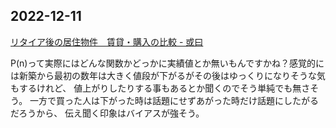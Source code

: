 ## 2022-12-11

[リタイア後の居住物件　賃貸・購入の比較 - 或曰](https://blog2.issei.org/2022/12/10/wohnung-miete-vs-kaufen/)

P(n)って実際にはどんな関数かどっかに実績値とか無いもんですかね？感覚的には新築から最初の数年は大きく値段が下がるがその後はゆっくりになりそうな気もするけれど、
値上がりしたりする事もあるとか聞くのでそう単純でも無さそう。
一方で買った人は下がった時は話題にせずあがった時だけ話題にしたがるだろうから、
伝え聞く印象はバイアスが強そう。